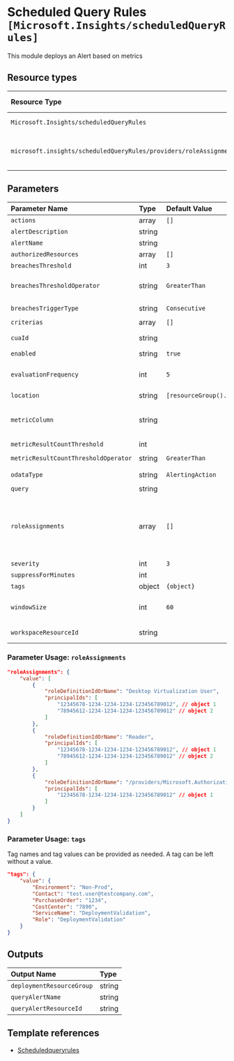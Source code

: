# Scheduled Query Rules `[Microsoft.Insights/scheduledQueryRules]`

This module deploys an Alert based on metrics

## Resource types
| Resource Type | Api Version |
| :-- | :-- |
| `Microsoft.Insights/scheduledQueryRules` | 2018-04-16 |
| `microsoft.insights/scheduledQueryRules/providers/roleAssignments` | 2020-04-01-preview |

## Parameters
| Parameter Name | Type | Default Value | Possible Values | Description |
| :-- | :-- | :-- | :-- | :-- |
| `actions` | array | `[]` |  | Optional. The list of actions to take when alert triggers. |
| `alertDescription` | string |  |  | Optional. Description of the alert. |
| `alertName` | string |  |  | Required. The name of the Alert. |
| `authorizedResources` | array | `[]` |  | Optional. The list of resource id's referenced in the query. |
| `breachesThreshold` | int | `3` |  | Optional. Number of threadshold violation to trigger the alert |
| `breachesThresholdOperator` | string | `GreaterThan` | `[GreaterThan, Equal, LessThan]` | Optional. If `metricColumn` is specified, operator for the breaches count evaluation to trigger the alert. Not used if using result count trigger. |
| `breachesTriggerType` | string | `Consecutive` | `[Consecutive, Total]` | Optional. Type of aggregation of threadshold violation |
| `criterias` | array | `[]` |  | Optional. The list of action alert creterias. |
| `cuaId` | string |  |  | Optional. Customer Usage Attribution id (GUID). This GUID must be previously registered |
| `enabled` | string | `true` | `[true, false]` | Optional. Indicates whether this alert is enabled. |
| `evaluationFrequency` | int | `5` | `[5, 10, 15, 30, 45, 60, 120, 180, 240, 300, 360, 1440]` | Optional. How often the metric alert is evaluated (in minutes). |
| `location` | string | `[resourceGroup().location]` |  | Optional. Location for all resources. |
| `metricColumn` | string |  |  | Optional. Variable (column) on which the query result will be grouped and then evaluated for trigger condition. Use comma to specify more than one. Leave empty to use "Number of results" type of alert logic |
| `metricResultCountThreshold` | int |  |  | Optional. Operator for metric or number of result evaluation. |
| `metricResultCountThresholdOperator` | string | `GreaterThan` | `[GreaterThan, Equal, LessThan]` | Optional. Operator of threshold breaches to trigger the alert. |
| `odataType` | string | `AlertingAction` | `[AlertingAction, LogToMetricAction]` | Optional. Type of the alert criteria. |
| `query` | string |  |  | Optional. The query to execute |
| `roleAssignments` | array | `[]` |  | Optional. Array of role assignment objects that contain the 'roleDefinitionIdOrName' and 'principalId' to define RBAC role assignments on this resource. In the roleDefinitionIdOrName attribute, you can provide either the display name of the role definition, or its fully qualified ID in the following format: '/providers/Microsoft.Authorization/roleDefinitions/c2f4ef07-c644-48eb-af81-4b1b4947fb11' |
| `severity` | int | `3` | `[0, 1, 2, 3, 4]` | Optional. The severity of the alert. |
| `suppressForMinutes` | int |  |  | Optional. Suppress Alert for (in minutes). |
| `tags` | object | `{object}` |  | Optional. Tags of the resource. |
| `windowSize` | int | `60` | `[5, 10, 15, 30, 45, 60, 120, 180, 240, 300, 360, 1440, 2880]` | Optional. The period of time (in minutes) that is used to monitor alert activity based on the threshold. |
| `workspaceResourceId` | string |  |  | Required. Resource ID of the Log Analytics workspace where the query needs to be executed |

### Parameter Usage: `roleAssignments`

```json
"roleAssignments": {
    "value": [
        {
            "roleDefinitionIdOrName": "Desktop Virtualization User",
            "principalIds": [
                "12345678-1234-1234-1234-123456789012", // object 1
                "78945612-1234-1234-1234-123456789012" // object 2
            ]
        },
        {
            "roleDefinitionIdOrName": "Reader",
            "principalIds": [
                "12345678-1234-1234-1234-123456789012", // object 1
                "78945612-1234-1234-1234-123456789012" // object 2
            ]
        },
        {
            "roleDefinitionIdOrName": "/providers/Microsoft.Authorization/roleDefinitions/c2f4ef07-c644-48eb-af81-4b1b4947fb11",
            "principalIds": [
                "12345678-1234-1234-1234-123456789012" // object 1
            ]
        }
    ]
}
```

### Parameter Usage: `tags`

Tag names and tag values can be provided as needed. A tag can be left without a value.

```json
"tags": {
    "value": {
        "Environment": "Non-Prod",
        "Contact": "test.user@testcompany.com",
        "PurchaseOrder": "1234",
        "CostCenter": "7890",
        "ServiceName": "DeploymentValidation",
        "Role": "DeploymentValidation"
    }
}
```

## Outputs
| Output Name | Type |
| :-- | :-- |
| `deploymentResourceGroup` | string |
| `queryAlertName` | string |
| `queryAlertResourceId` | string |

## Template references
- [Scheduledqueryrules](https://docs.microsoft.com/en-us/azure/templates/Microsoft.Insights/2018-04-16/scheduledQueryRules)
